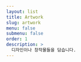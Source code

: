 ```yaml
---
layout: list
title: Artwork
slug: artwork
menu: false
submenu: false
order: 1
description: >
  디자인이나 창작물들을 담습니다.
---
```

